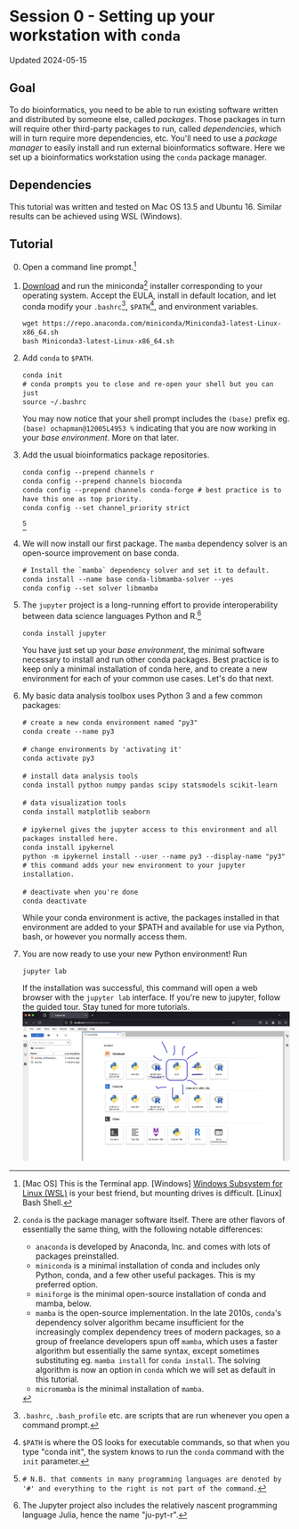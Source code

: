 # Session 0 - Setting up your workstation with `conda`

Updated 2024-05-15

## Goal
To do bioinformatics, you need to be able to run existing software written and distributed by someone else, called *packages*. Those packages in turn 
will require other third-party packages to run, called *dependencies*, which will in turn require more dependencies, etc. You'll need to use a 
*package manager* to easily install and run external bioinformatics software. Here we set up a bioinformatics workstation using the `conda` package 
manager.

## Dependencies

This tutorial was written and tested on Mac OS 13.5 and Ubuntu 16. Similar results can be achieved using WSL (Windows). 

## Tutorial
0. Open a command line prompt.[^1] 
1. [Download](https://docs.anaconda.com/free/miniconda/index.html) and run the miniconda[^2] installer corresponding to your operating system. Accept the EULA, install in default location, and let conda modify your `.bashrc`[^3], `$PATH`[^4], and environment variables.
   ```
   wget https://repo.anaconda.com/miniconda/Miniconda3-latest-Linux-x86_64.sh
   bash Miniconda3-latest-Linux-x86_64.sh
   ```
2. Add `conda` to `$PATH`.
   ```
   conda init
   # conda prompts you to close and re-open your shell but you can just
   source ~/.bashrc
   ```
   You may now notice that your shell prompt includes the `(base)` prefix eg. `(base) ochapman@12005L4953 %` indicating that you are now working in your
   *base* *environment*. More on that later.
4. Add the usual bioinformatics package repositories.
   ```
   conda config --prepend channels r
   conda config --prepend channels bioconda
   conda config --prepend channels conda-forge # best practice is to have this one as top priority.
   conda config --set channel_priority strict
   ```
   [^5] 
5. We will now install our first package. The `mamba` dependency solver is an open-source improvement on base conda. 
   ```
   # Install the `mamba` dependency solver and set it to default.
   conda install --name base conda-libmamba-solver --yes
   conda config --set solver libmamba
   ```
6. The `jupyter` project is a long-running effort to provide interoperability between data science languages Python and R.[^6]
   ```
   conda install jupyter
   ```
  
   You have just set up your *base environment*, the minimal software necessary to install and run other conda packages. Best practice is to keep only 
   a minimal installation of conda here, and to create a new environment for each of your common use cases. Let's do that next.

7. My basic data analysis toolbox uses Python 3 and a few common packages:
   ```
   # create a new conda environment named "py3"
   conda create --name py3

   # change environments by 'activating it'
   conda activate py3

   # install data analysis tools
   conda install python numpy pandas scipy statsmodels scikit-learn

   # data visualization tools
   conda install matplotlib seaborn

   # ipykernel gives the jupyter access to this environment and all packages installed here.
   conda install ipykernel
   python -m ipykernel install --user --name py3 --display-name "py3" # this command adds your new environment to your jupyter installation.

   # deactivate when you're done
   conda deactivate
   ```
   While your conda environment is active, the packages installed in that environment are added to your $PATH and available for use via Python, bash, or however you normally access them.

8. You are now ready to use your new Python environment! Run
   ```
   jupyter lab
   ```
   If the installation was successful, this command will open a web browser with the `jupyter lab` interface. If you're new to jupyter, follow the
   guided tour. Stay tuned for more tutorials.
   ![jupyter](../docs/0-jupyter-landing.png)
   
[^1]: [Mac OS] This is the Terminal app. [Windows] [Windows Subsystem for Linux (WSL)](https://learn.microsoft.com/en-us/windows/wsl/install) is your
  best friend, but mounting drives is difficult. [Linux] Bash Shell.
[^2]: `conda` is the package manager software itself. There are other flavors of essentially the same thing, with the following 
  notable differences:
    - `anaconda` is developed by Anaconda, Inc. and comes with lots of packages preinstalled. 
    - `miniconda` is a minimal installation of conda and includes only Python, conda, and a few other useful packages. This is my preferred option.
    - `miniforge` is the minimal open-source installation of conda and mamba, below. 
    - `mamba` is the open-source implementation. In the late 2010s, `conda`'s dependency solver algorithm became insufficient for the increasingly
    complex dependency trees of modern packages, so a group of freelance developers spun off `mamba`, which uses a faster algorithm but essentially
    the same syntax, except sometimes substituting eg. `mamba install` for `conda install`. The solving algorithm is now an option in `conda` which 
    we will set as default in this tutorial.
    - `micromamba` is the minimal installation of `mamba`.
[^3]: `.bashrc`, `.bash_profile` etc. are scripts that are run whenever you open a command prompt.[^7] 
[^4]: `$PATH` is where the OS looks for executable commands, so that when you type "conda init", the system knows to run the `conda` command with the 
  `init` parameter.
[^5]: `# N.B. that comments in many programming languages are denoted by '#' and everything to the right is not part of the command.`
[^6]: The Jupyter project also includes the relatively nascent programming language Julia, hence the name "ju-pyt-r".
[^7]: `.zshrc` and `.zsh_profile` on Mac OS.
